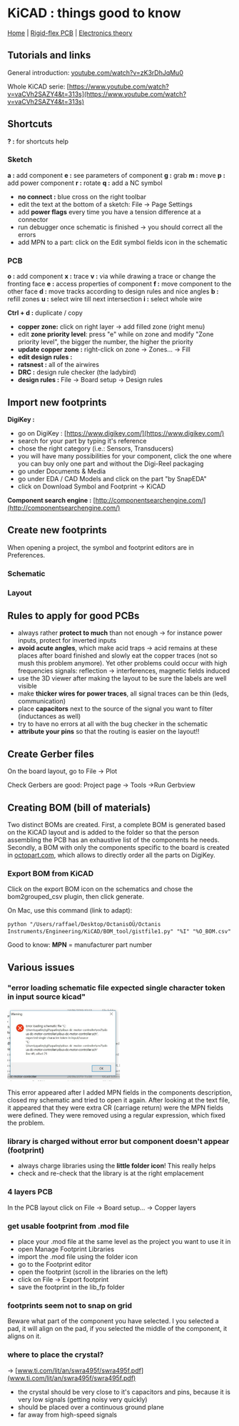 # KiCAD : things good to know

[Home](../../../README.md) | [Rigid-flex PCB](./rigid-flex.md) | [Electronics theory](../theory/theory.md)

## Tutorials and links

General introduction:
[youtube.com/watch?v=zK3rDhJqMu0](youtube.com/watch?v=zK3rDhJqMu0)

Whole KiCAD serie:
[https://www.youtube.com/watch?v=vaCVh2SAZY4&t=313s](https://www.youtube.com/watch?v=vaCVh2SAZY4&t=313s)

## Shortcuts

**? :** for shortcuts help

### Sketch

**a :** add component
**e :** see parameters of component
**g :** grab
**m :** move
**p :** add power component
**r :** rotate
**q :** add a NC symbol

- **no connect :** blue cross on the right toolbar
- edit the text at the bottom of a sketch: File -> Page Settings
- add **power flags** every time you have a tension difference at a connector
- run debugger once schematic is finished -> you should correct all the errors
- add MPN to a part: click on the Edit symbol fields icon in the schematic

### PCB

**o :** add component
**x :** trace
**v :** via while drawing a trace or change the fronting face
**e :** access properties of component
**f :** move component to the other face
**d :** move tracks according to design rules and nice angles
**b :** refill zones
**u :** select wire till next intersection
**i :** select whole wire

**Ctrl + d :** duplicate / copy

- **copper zone:** click on right layer -> add filled zone (right menu)
- edit **zone priority level**: press "e" while on zone and modify "Zone priority level", the bigger the number, the higher the priority
- **update copper zone :** right-click on zone -> Zones... -> Fill
- **edit design rules :**
- **ratsnest :** all of the airwires
- **DRC :** design rule checker (the ladybird)
- **design rules :** File -> Board setup -> Design rules

## Import new footprints

**DigiKey :**

- go on DigiKey : [https://www.digikey.com/](https://www.digikey.com/)
- search for your part by typing it's reference
- chose the right category (i.e.: Sensors, Transducers)
- you will have many possibilities for your component, click the one where you can buy only one part and without the Digi-Reel packaging
- go under Documents & Media
- go under EDA / CAD Models and click on the part "by SnapEDA"
- click on Download Symbol and Footprint -> KiCAD

**Component search engine :**
[http://componentsearchengine.com/](http://componentsearchengine.com/)

## Create new footprints

When opening a project, the symbol and footprint editors are in Preferences.

### Schematic

### Layout

## Rules to apply for good PCBs

- always rather **protect to much** than not enough -> for instance power inputs, protect for inverted inputs
- **avoid acute angles**, which make acid traps -> acid remains at these places after board finished and slowly eat the copper traces (not so mush this problem anymore). Yet other problems could occur with high frequencies signals: reflection -> interferences, magnetic fields induced
- use the 3D viewer after making the layout to be sure the labels are well visible
- make **thicker wires for power traces**, all signal traces can be thin (leds, communication)
- place **capacitors** next to the source of the signal you want to filter (inductances as well)
- try to have no errors at all with the bug checker in the schematic
- **attribute your pins** so that the routing is easier on the layout!!

## Create Gerber files

On the board layout, go to File -> Plot

Check Gerbers are good: Project page -> Tools ->Run Gerbview

## Creating BOM (bill of materials)

Two distinct BOMs are created. First, a complete BOM is generated based on the KiCAD layout and is added to the folder so that the person assembling the PCB has an exhaustive list of the components he needs. Secondly, a BOM with only the components specific to the board is created in [octopart.com](octopart.com), which allows to directly order all the parts on DigiKey.

### Export BOM from KiCAD

Click on the export BOM icon on the schematics and chose the bom2grouped_csv plugin, then click generate.

On Mac, use this command (link to adapt):

```
python "/Users/raffael/Desktop/OctanisOÜ/Octanis Instruments/Engineering/KiCAD/BOM_tool/gistfile1.py" "%I" "%O_BOM.csv"
```

Good to know: **MPN** = manufacturer part number

## Various issues

### "error loading schematic file expected single character token in input source kicad"

<img src="./schematic-error.jpg" alt="schematic error message" width="50%" class="center">

This error appeared after I added MPN fields in the components description, closed my schematic and tried to open it again. After looking at the text file, it appeared that they were extra CR (carriage return) were the MPN fields were defined. They were removed using a regular expression, which fixed the problem.

### library is charged without error but component doesn't appear (footprint)

- always charge libraries using the **little folder icon**! This really helps
- check and re-check that the library is at the right emplacement

### 4 layers PCB

In the PCB layout click on File -> Board setup... -> Copper layers

### get usable footprint from .mod file

- place your .mod file at the same level as the project you want to use it in
- open Manage Footprint Libraries
- import the .mod file using the folder icon
- go to the Footprint editor
- open the footprint (scroll in the libraries on the left)
- click on File -> Export footprint
- save the footprint in the lib_fp folder

### footprints seem not to snap on grid

Beware what part of the component you have selected. I you selected a pad, it will align on the pad, if you selected the middle of the component, it aligns on it.

### where to place the crystal?

-> [www.ti.com/lit/an/swra495f/swra495f.pdf](www.ti.com/lit/an/swra495f/swra495f.pdf)

- the crystal should be very close to it's capacitors and pins, because it is very low signals (getting noisy very quickly)
- should be placed over a continuous ground plane
- far away from high-speed signals
